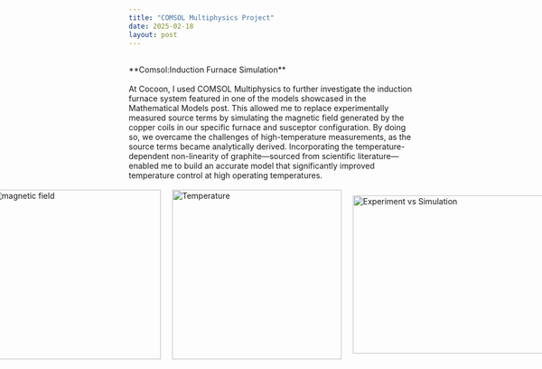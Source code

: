```yaml
---
title: "COMSOL Multiphysics Project"
date: 2025-02-18
layout: post
---
```

<br>
**Comsol:Induction Furnace Simulation**
<br><br>
At Cocoon, I used COMSOL Multiphysics to further investigate the induction furnace system featured in one of the models showcased in the Mathematical Models post. 
This allowed me to replace experimentally measured source terms by simulating the magnetic field generated by the copper coils in our specific furnace and susceptor configuration. 
By doing so, we overcame the challenges of high-temperature measurements, as the source terms became analytically derived. 
Incorporating the temperature-dependent non-linearity of graphite—sourced from scientific literature—enabled me to build an accurate model that significantly improved temperature control at high operating temperatures.
<br><br>
<div style="display: flex; gap: 20px; align-items: center; justify-content: center;">
  <img src="https://alexdawes-01.github.io/AlexDawes-Engineering_Portfolio/assets/images/COMSOL-magnetic-field.png" alt="magnetic field" width="300" height="300"/>
  <img src="https://alexdawes-01.github.io/AlexDawes-Engineering_Portfolio/assets/images/COMSOL-temperature.png" alt="Temperature" width="300" height="300"/>
  <img src="https://alexdawes-01.github.io/AlexDawes-Engineering_Portfolio/assets/images/Comsol-Model-Vs-Experiment.png" alt="Experiment vs Simulation" width="350" height="280"/>
</div>


